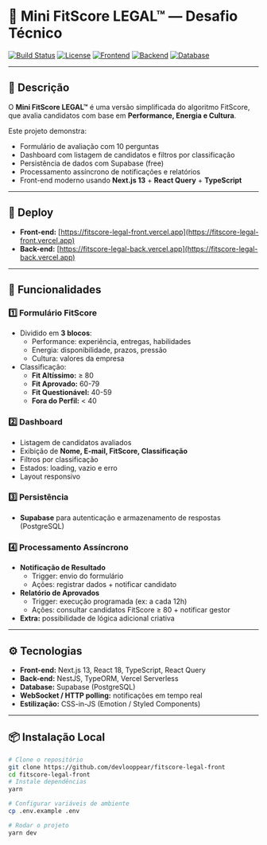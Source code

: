 # 🧪 Mini FitScore LEGAL™ — Desafio Técnico

[![Build Status](https://img.shields.io/badge/build-passing-brightgreen)](https://github.com/seu-usuario/desafio-fitscore-legal)
[![License](https://img.shields.io/badge/license-MIT-blue)](LICENSE)
[![Frontend](https://img.shields.io/badge/frontend-Next.js-black)](https://nextjs.org/)
[![Backend](https://img.shields.io/badge/backend-NestJS-orange)](https://nestjs.com/)
[![Database](https://img.shields.io/badge/database-Supabase-blueviolet)](https://supabase.com/)

---

## 🎯 Descrição
O **Mini FitScore LEGAL™** é uma versão simplificada do algoritmo FitScore, que avalia candidatos com base em **Performance, Energia e Cultura**.  

Este projeto demonstra:

- Formulário de avaliação com 10 perguntas
- Dashboard com listagem de candidatos e filtros por classificação
- Persistência de dados com Supabase (free)
- Processamento assíncrono de notificações e relatórios
- Front-end moderno usando **Next.js 13** + **React Query** + **TypeScript**

---

## 🚀 Deploy
- **Front-end:** [https://fitscore-legal-front.vercel.app](https://fitscore-legal-front.vercel.app)  
- **Back-end:** [https://fitscore-legal-back.vercel.app](https://fitscore-legal-back.vercel.app)  

---

## 📝 Funcionalidades

### 1️⃣ Formulário FitScore
- Dividido em **3 blocos**:
  - Performance: experiência, entregas, habilidades
  - Energia: disponibilidade, prazos, pressão
  - Cultura: valores da empresa
- Classificação:
  - **Fit Altíssimo:** ≥ 80
  - **Fit Aprovado:** 60-79
  - **Fit Questionável:** 40-59
  - **Fora do Perfil:** < 40

### 2️⃣ Dashboard
- Listagem de candidatos avaliados
- Exibição de **Nome, E-mail, FitScore, Classificação**
- Filtros por classificação
- Estados: loading, vazio e erro
- Layout responsivo

### 3️⃣ Persistência
- **Supabase** para autenticação e armazenamento de respostas (PostgreSQL)

### 4️⃣ Processamento Assíncrono
- **Notificação de Resultado**
  - Trigger: envio do formulário
  - Ações: registrar dados + notificar candidato
- **Relatório de Aprovados**
  - Trigger: execução programada (ex: a cada 12h)
  - Ações: consultar candidatos FitScore ≥ 80 + notificar gestor
- **Extra:** possibilidade de lógica adicional criativa

---

## ⚙️ Tecnologias
- **Front-end:** Next.js 13, React 18, TypeScript, React Query  
- **Back-end:** NestJS, TypeORM, Vercel Serverless  
- **Database:** Supabase (PostgreSQL)  
- **WebSocket / HTTP polling:** notificações em tempo real
- **Estilização:** CSS-in-JS (Emotion / Styled Components)

---

## 📦 Instalação Local

```bash
# Clone o repositório
git clone https://github.com/devlooppear/fitscore-legal-front
cd fitscore-legal-front
# Instale dependências
yarn 

# Configurar variáveis de ambiente
cp .env.example .env

# Rodar o projeto
yarn dev
```